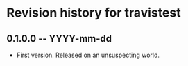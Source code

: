 # Revision history for travistest

## 0.1.0.0 -- YYYY-mm-dd

* First version. Released on an unsuspecting world.
